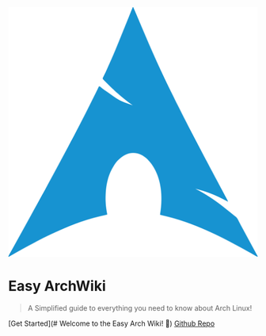 ![logo](/icon.svg)

# Easy ArchWiki

> A Simplified guide to everything you need to know about Arch Linux!

[Get Started](# Welcome to the Easy Arch Wiki! 🌟)
[Github Repo](https://github.com/JasperBroeck/Easy-ArchWiki)
